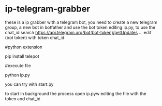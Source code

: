 # ip-telegram-grabber
these is a ip grabber with a telegram bot, you need to create a new telegram group, a new bot in botfather and use the bot token editing ip.py, to use the chat_id search https://api.telegram.org/bot(bot-token)/getUpdates ... edit (bot token) with token chat_id

#python extension

pip install telepot

#execute file

python ip.py

you can try with start.py

to start in background the process open ip.pyw editing the file with the token and chat_id
 
